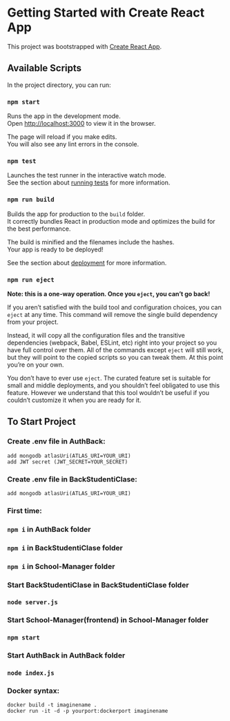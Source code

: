 # Getting Started with Create React App

This project was bootstrapped with [Create React App](https://github.com/facebook/create-react-app).

## Available Scripts

In the project directory, you can run:

### `npm start`

Runs the app in the development mode.\
Open [http://localhost:3000](http://localhost:3000) to view it in the browser.

The page will reload if you make edits.\
You will also see any lint errors in the console.

### `npm test`

Launches the test runner in the interactive watch mode.\
See the section about [running tests](https://facebook.github.io/create-react-app/docs/running-tests) for more information.

### `npm run build`

Builds the app for production to the `build` folder.\
It correctly bundles React in production mode and optimizes the build for the best performance.

The build is minified and the filenames include the hashes.\
Your app is ready to be deployed!

See the section about [deployment](https://facebook.github.io/create-react-app/docs/deployment) for more information.

### `npm run eject`

**Note: this is a one-way operation. Once you `eject`, you can’t go back!**

If you aren’t satisfied with the build tool and configuration choices, you can `eject` at any time. This command will remove the single build dependency from your project.

Instead, it will copy all the configuration files and the transitive dependencies (webpack, Babel, ESLint, etc) right into your project so you have full control over them. All of the commands except `eject` will still work, but they will point to the copied scripts so you can tweak them. At this point you’re on your own.

You don’t have to ever use `eject`. The curated feature set is suitable for small and middle deployments, and you shouldn’t feel obligated to use this feature. However we understand that this tool wouldn’t be useful if you couldn’t customize it when you are ready for it.

## To Start Project

### Create .env file in AuthBack:
    add mongodb atlasUri(ATLAS_URI=YOUR_URI) 
    add JWT secret (JWT_SECRET=YOUR_SECRET)

### Create .env file in BackStudentiClase:
    add mongodb atlasUri(ATLAS_URI=YOUR_URI) 

### First time: 
### `npm i` in AuthBack folder
### `npm i` in BackStudentiClase folder
### `npm i` in School-Manager folder


### Start BackStudentiClase in BackStudentiClase folder
### `node server.js`

### Start School-Manager(frontend) in School-Manager folder
### `npm start`

### Start AuthBack in AuthBack folder
### `node index.js`

### Docker syntax:
    docker build -t imaginename .
    docker run -it -d -p yourport:dockerport imaginename

